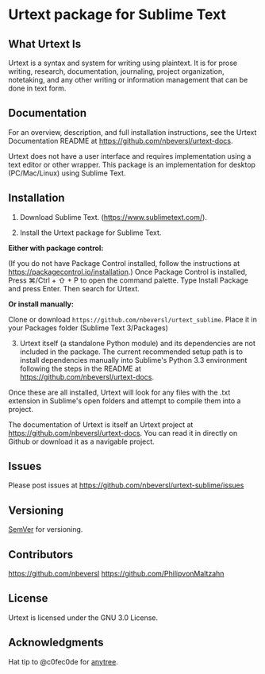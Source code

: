 # Urtext package for Sublime Text

## What Urtext Is

Urtext is a syntax and system for writing using plaintext. It is for prose writing, research, documentation, journaling, project organization, notetaking, and any other writing or information management that can be done in text form. 

## Documentation

For an overview, description, and full installation instructions, see the Urtext Documentation README at https://github.com/nbeversl/urtext-docs.

Urtext does not have a user interface and requires implementation using a text editor or other wrapper. This package is an implementation for desktop (PC/Mac/Linux) using Sublime Text.

## Installation

1. Download Sublime Text. (https://www.sublimetext.com/).

2. Install the Urtext package for Sublime Text. 

**Either with package control:**

(If you do not have Package Control installed, follow the instructions at https://packagecontrol.io/installation.) Once Package Control is installed, Press ⌘/Ctrl + ⇧ + P to open the command palette. Type Install Package and press Enter. Then search for Urtext. 

**Or install manually:**

Clone or download `https://github.com/nbeversl/urtext_sublime`. Place it in your Packages folder (Sublime Text 3/Packages) 

3. Urtext itself (a standalone Python module) and its dependencies are not included in the package. The current recommended setup path is to install dependencies manually into Sublime's Python 3.3 environment following the steps in the README at https://github.com/nbeversl/urtext-docs.

Once these are all installed, Urtext will look for any files with the .txt extension in Sublime's open folders and attempt to compile them into a project. 

The documentation of Urtext is itself an Urtext project at https://github.com/nbeversl/urtext-docs. You can read it in directly on Github or download it as a navigable project.

## Issues

Please post issues at https://github.com/nbeversl/urtext-sublime/issues

## Versioning

[SemVer](http://semver.org/) for versioning.

## Contributors

https://github.com/nbeversl
https://github.com/PhilipvonMaltzahn

## License

Urtext is licensed under the GNU 3.0 License.

## Acknowledgments

Hat tip to @c0fec0de for [anytree](https://github.com/c0fec0de/anytree).

